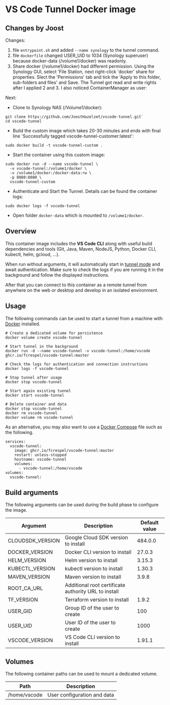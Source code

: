 # VS Code Tunnel Docker image

## Changes by Joost

Changes: 
1. file `entrypoint.sh` and added `--name synology` to the tunnel command.
2. file `dockerfile` changed USER_UID to 1034 (Synology superuser) because docker-data (/volume1/docker) was readonly.
3. Share docker (/volume1/docker) had different permission. Using the Synology GUI, select 'File Station, next right-click 'docker' share for properties. Slect the 'Permissions' tab and tick the 'Apply to this folder, sub-folders and files' and Save. The Tunnel got read and write rights after I applied 2 and 3. I also noticed ContainerManager as user:




Next:
- Clone to Synology NAS (/Volume1/docker):
```
git clone https://github.com/JoostHazelzet/vscode-tunnel.git`
cd vscode-tunnel
```
- Build the custom image which takes 20-30 minutes and ends with final line 'Successfully tagged vscode-tunnel-customer:latest':
```
sudo docker build -t vscode-tunnel-custom .
```
- Start the container using this custom image:
```
sudo docker run -d --name vscode-tunnel \
  -v vscode-tunnel:/volume1/docker \
  -v /volume1/docker:/docker-data:rw \
  -p 8080:8080 \
  vscode-tunnel-custom
```
- Authenticate and Start the Tunnel. Details can be found the container logs:
```
sudo docker logs -f vscode-tunnel
```
- Open folder `docker-data` which is mounted to `/volume1/docker`.

## Overview

This container image includes the **VS Code CLI** along with useful build dependencies and tools (Git, Java, Maven, NodeJS, Python, Docker CLI, kubectl, helm, gcloud, ...).

When run without arguments, it will automatically start in [tunnel mode](https://code.visualstudio.com/docs/remote/tunnels) and await authentication. Make sure to check the logs if you are running it in the background and follow the displayed instructions.

After that you can connect to this container as a remote tunnel from anywhere on the web or desktop and develop in an isolated environment.

## Usage

The following commands can be used to start a tunnel from a machine with [Docker](https://docs.docker.com/engine/) installed.

```
# Create a dedicated volume for persistence
docker volume create vscode-tunnel

# Start tunnel in the background
docker run -d --name vscode-tunnel -v vscode-tunnel:/home/vscode ghcr.io/fcrespel/vscode-tunnel:master

# Check the logs for authentication and connection instructions
docker logs -f vscode-tunnel

# Stop tunnel after usage
docker stop vscode-tunnel

# Start again existing tunnel
docker start vscode-tunnel

# Delete container and data
docker stop vscode-tunnel
docker rm vscode-tunnel
docker volume rm vscode-tunnel
```

As an alternative, you may also want to use a [Docker Compose](https://docs.docker.com/compose/) file such as the following.

```
services:
  vscode-tunnel:
    image: ghcr.io/fcrespel/vscode-tunnel:master
    restart: unless-stopped
    hostname: vscode-tunnel
    volumes:
      - vscode-tunnel:/home/vscode
volumes:
  vscode-tunnel:
```

## Build arguments

The following arguments can be used during the build phase to configure the image.

| Argument | Description | Default value |
| -------- | ----------- | ------------- |
| CLOUDSDK_VERSION | Google Cloud SDK version to install | 484.0.0 |
| DOCKER_VERSION | Docker CLI version to install | 27.0.3 |
| HELM_VERSION | Helm version to install | 3.15.3 |
| KUBECTL_VERSION | kubectl version to install | 1.30.3 |
| MAVEN_VERSION | Maven version to install | 3.9.8 |
| ROOT_CA_URL | Additional root certificate authority URL to install | |
| TF_VERSION | Terraform version to install | 1.9.2 |
| USER_GID | Group ID of the user to create | 100 |
| USER_UID | User ID of the user to create | 1000 |
| VSCODE_VERSION | VS Code CLI version to install | 1.91.1 |

## Volumes

The following container paths can be used to mount a dedicated volume.

| Path | Description |
| ---- | ----------- |
| /home/vscode | User configuration and data |
